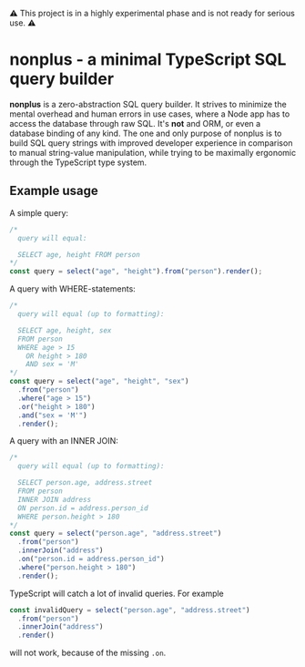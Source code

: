 ⚠️ This project is in a highly experimental phase and is not ready for serious
use. ⚠️

# nonplus - a minimal TypeScript SQL query builder

**nonplus** is a zero-abstraction SQL query builder. It strives to minimize the
mental overhead and human errors in use cases, where a Node app has to access
the database through raw SQL. It's **not** and ORM, or even a database binding
of any kind. The one and only purpose of nonplus is to build SQL query strings
with improved developer experience in comparison to manual string-value
manipulation, while trying to be maximally ergonomic through the TypeScript type
system.

## Example usage

A simple query:

```typescript
/*
  query will equal:

  SELECT age, height FROM person
*/
const query = select("age", "height").from("person").render();
```

A query with WHERE-statements:

```typescript
/*
  query will equal (up to formatting):

  SELECT age, height, sex
  FROM person
  WHERE age > 15
    OR height > 180
    AND sex = 'M'
*/
const query = select("age", "height", "sex")
  .from("person")
  .where("age > 15")
  .or("height > 180")
  .and("sex = 'M'")
  .render();
```

A query with an INNER JOIN:

```typescript
/*
  query will equal (up to formatting):

  SELECT person.age, address.street
  FROM person
  INNER JOIN address
  ON person.id = address.person_id
  WHERE person.height > 180
*/
const query = select("person.age", "address.street")
  .from("person")
  .innerJoin("address")
  .on("person.id = address.person_id")
  .where("person.height > 180")
  .render();
```

TypeScript will catch a lot of invalid queries. For example
```typescript
const invalidQuery = select("person.age", "address.street")
  .from("person")
  .innerJoin("address")
  .render()
```
will not work, because of the missing `.on`.
